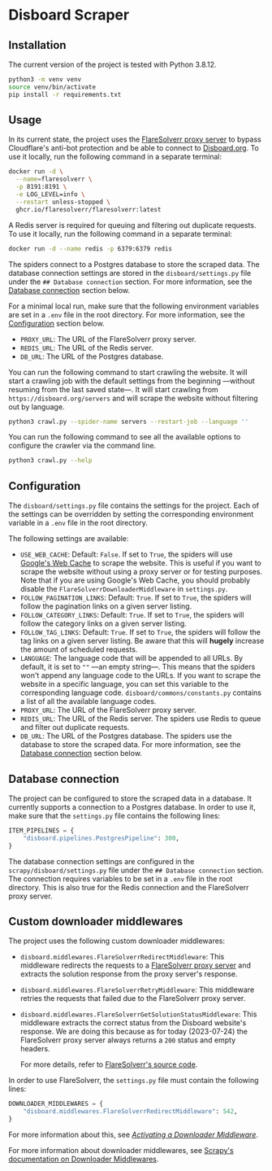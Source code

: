 # Disboard Scraper

## Installation

The current version of the project is tested with Python 3.8.12.

```bash
python3 -m venv venv
source venv/bin/activate
pip install -r requirements.txt
```

## Usage

In its current state, the project uses the [FlareSolverr proxy server](https://github.com/FlareSolverr/FlareSolverr)
to bypass Cloudflare's anti-bot protection and be able to connect to [
Disboard.org](https://disboard.org). To use it locally, run the following
command in a separate terminal:

```bash
docker run -d \
  --name=flaresolverr \
  -p 8191:8191 \
  -e LOG_LEVEL=info \
  --restart unless-stopped \
  ghcr.io/flaresolverr/flaresolverr:latest
```

A Redis server is required for queuing and filtering out duplicate requests.
To use it locally, run the following command in a separate terminal:

```bash
docker run -d --name redis -p 6379:6379 redis
```

The spiders connect to a Postgres database to store the scraped data.
The database connection settings are stored in the `disboard/settings.py`
file under the `## Database connection` section. For more information, see
the [Database connection](#database-connection) section below.

For a minimal local run, make sure that the following environment variables
are set in a `.env` file in the root directory. For more information, see
the [Configuration](#configuration) section below.

- `PROXY_URL`: The URL of the FlareSolverr proxy server.
- `REDIS_URL`: The URL of the Redis server.
- `DB_URL`: The URL of the Postgres database.

You can run the following command to start crawling the website. It will start
a crawling job with the default settings from the beginning ––without resuming
from the last saved state––. It will start crawling from `https://disboard.org/servers`
and will scrape the website without filtering out by language.

```bash
python3 crawl.py --spider-name servers --restart-job --language ''
```

You can run the following command to see all the available options to
configure the crawler via the command line.

```bash
python3 crawl.py --help
```

## Configuration

The `disboard/settings.py` file contains the settings for the project.
Each of the settings can be overridden by setting the corresponding environment
variable in a `.env` file in the root directory.

The following settings are available:

- `USE_WEB_CACHE`: Default: `False`. If set to `True`, the spiders will use
  [Google's Web Cache](https://webcache.googleusercontent.com/)
  to scrape the website. This is useful if you want to scrape the website
  without using a proxy server or for testing purposes.
  Note that if you are using Google's Web Cache, you should probably
  disable the `FlareSolverrDownloaderMiddleware` in `settings.py`.
- `FOLLOW_PAGINATION_LINKS`: Default: `True`. If set to `True`, the spiders
  will follow the pagination links on a given server listing.
- `FOLLOW_CATEGORY_LINKS`: Default: `True`. If set to `True`, the spiders
  will follow the category links on a given server listing.
- `FOLLOW_TAG_LINKS`: Default: `True`. If set to `True`, the spiders will
  follow the tag links on a given server listing. Be aware that this will **hugely** increase the amount of scheduled requests.
- `LANGUAGE`: The language code that will be appended to all URLs.
  By default, it is set to `""` ––an empty string––. This means that the spiders
  won't append any language code to the URLs. If you want to scrape the website
  in a specific language, you can set this variable to the corresponding
  language code. `disboard/commons/constants.py` contains a list of all the
  available language codes.
- `PROXY_URL`: The URL of the FlareSolverr proxy server.
- `REDIS_URL`: The URL of the Redis server. The spiders use Redis to queue
  and filter out duplicate requests.
- `DB_URL`: The URL of the Postgres database. The spiders use the database
  to store the scraped data. For more information, see the
  [Database connection](#database-connection) section below.

## Database connection

The project can be configured to store the scraped data in a database.
It currently supports a connection to a Postgres database. In order to use it,
make sure that the `settings.py` file contains the following lines:

```python
ITEM_PIPELINES = {
    "disboard.pipelines.PostgresPipeline": 300,
}
```

The database connection settings are configured in the `scrapy/disboard/settings.py`
file under the `## Database connection` section. The connection requires variables
to be set in a `.env` file in the root directory.
This is also true for the Redis connection and the FlareSolverr proxy server.

## Custom downloader middlewares

The project uses the following custom downloader middlewares:

- `disboard.middlewares.FlareSolverrRedirectMiddleware`: This middleware
  redirects the requests to a [FlareSolverr proxy server](https://github.com/FlareSolverr/FlareSolverr)
  and extracts the solution response from the proxy server's response.
- `disboard.middlewares.FlareSolverrRetryMiddleware`: This middleware
  retries the requests that failed due to the FlareSolverr proxy server.
- `disboard.middlewares.FlareSolverrGetSolutionStatusMiddleware`:
  This middleware extracts the correct status from the Disboard website's
  response. We are doing this because as for today (2023-07-24) the FlareSolverr
  proxy server always returns a `200` status and empty headers.
  
  For more details, refer to [FlareSolverr's source code](https://github.com/FlareSolverr/FlareSolverr/blob/7728f2ab317ea4b1a9a417b65465e130eb3f337f/src/flaresolverr_service.py#L392).

In order to use FlareSolverr, the `settings.py` file must contain the following lines:

```python
DOWNLOADER_MIDDLEWARES = {
    "disboard.middlewares.FlareSolverrRedirectMiddleware": 542,
}
```

For more information about this, see [_Activating a Downloader Middleware_](https://docs.scrapy.org/en/latest/topics/downloader-middleware.html#activating-a-downloader-middleware).

For more information about downloader middlewares, see [Scrapy's documentation on Downloader Middlewares](https://docs.scrapy.org/en/latest/topics/downloader-middleware.html).
